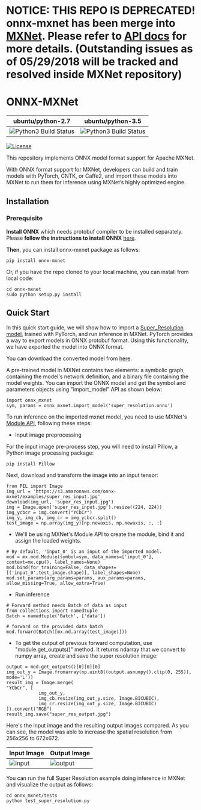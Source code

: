 NOTICE: THIS REPO IS DEPRECATED! onnx-mxnet has been merge into [MXNet](https://github.com/apache/incubator-mxnet/tree/master/python/mxnet/contrib/onnx/_import). 
Please refer to [API docs](http://mxnet.incubator.apache.org/versions/1.2.0/api/python/contrib/onnx.html) for more details.
(Outstanding issues as of 05/29/2018 will be tracked and resolved inside MXNet repository) 
=======

# ONNX-MXNet

| ubuntu/python-2.7 | ubuntu/python-3.5 |
|---------|---------|
| ![Python3 Build Status](https://codebuild.us-east-1.amazonaws.com/badges?uuid=eyJlbmNyeXB0ZWREYXRhIjoiYm1ua2NEc3E5b3JIaUdnOGpjNHQ1Nmc3eWRCRnN0U2hXSTFsV0R4bnFhMjBkVDhSYWZHVUxPYXBzZjRyR0NKbGp4S0dQczhIckQ4VU8yNEJITEdKMXlFPSIsIml2UGFyYW1ldGVyU3BlYyI6IkVTUzNPYm5JdkxpOFFPaTMiLCJtYXRlcmlhbFNldFNlcmlhbCI6MX0%3D&branch=master) | ![Python3 Build Status](https://codebuild.us-east-1.amazonaws.com/badges?uuid=eyJlbmNyeXB0ZWREYXRhIjoiVyttUUV3YzFCNnA2ZUJRTkwzQThTMVhzRW1GRGxZUFF3UXNFV05ZZE5ZWHYwcU84VEptcXc4ZE5kNVFPeVFpWWdoeDFxSGhMTGlGdjE0R2JRbnpPQStzPSIsIml2UGFyYW1ldGVyU3BlYyI6IkpmdjZVZytGOXRvQmU5VWgiLCJtYXRlcmlhbFNldFNlcmlhbCI6MX0%3D&branch=master) |

[![License](https://img.shields.io/badge/License-Apache%202.0-blue.svg)](https://opensource.org/licenses/Apache-2.0)

This repository implements ONNX model format support for Apache MXNet.

With ONNX format support for MXNet, developers can build and train models with PyTorch, CNTK, or Caffe2, and import these models into MXNet to run them for inference using MXNet’s highly optimized engine.

## Installation
### Prerequisite
**Install ONNX** which needs protobuf compiler to be installed separately. Please **follow the instructions to install ONNX** [here](https://github.com/onnx/onnx).

**Then**, you can install onnx-mxnet package as follows:

```
pip install onnx-mxnet
```
Or, if you have the repo cloned to your local machine, you can install from local code:
```
cd onnx-mxnet
sudo python setup.py install
```

## Quick Start

In this quick start guide, we will show how to import a [Super_Resolution model](http://pytorch.org/tutorials/advanced/super_resolution_with_caffe2.html), trained with PyTorch,
and run inference in MXNet. PyTorch provides a way to export models in ONNX protobuf format.
Using this functionality, we have exported the model into ONNX format.

You can download the converted model from
[here](https://s3.amazonaws.com/onnx-mxnet/examples/super_resolution.onnx).

A pre-trained model in MXNet contains two elements: a symbolic graph, containing the model's network definition,
and a binary file containing the model weights. You can import the ONNX model and get
the symbol and parameters objects using "import_model" API as shown below:

```
import onnx_mxnet
sym, params = onnx_mxnet.import_model('super_resolution.onnx')
```

To run inference on the imported mxnet model, you need to use MXNet's [Module API](https://mxnet.incubator.apache.org/api/python/module.html), following these steps:

- Input image preprocessing

For the input image pre-process step, you will need to install Pillow, a Python image processing package:
```
pip install Pillow
```
Next, download and transform the image into an input tensor:
```
from PIL import Image
img_url = 'https://s3.amazonaws.com/onnx-mxnet/examples/super_res_input.jpg'
download(img_url, 'super_res_input.jpg')
img = Image.open('super_res_input.jpg').resize((224, 224))
img_ycbcr = img.convert("YCbCr")
img_y, img_cb, img_cr = img_ycbcr.split()
test_image = np.array(img_y)[np.newaxis, np.newaxis, :, :]
```
- We'll be using MXNet's Module API to create the module, bind it and assign the loaded weights.

```
# By default, 'input_0' is an input of the imported model.
mod = mx.mod.Module(symbol=sym, data_names=['input_0'], context=mx.cpu(), label_names=None)
mod.bind(for_training=False, data_shapes=[('input_0',test_image.shape)], label_shapes=None)
mod.set_params(arg_params=params, aux_params=params, allow_missing=True, allow_extra=True)
```

- Run inference
```
# Forward method needs Batch of data as input
from collections import namedtuple
Batch = namedtuple('Batch', ['data'])

# forward on the provided data batch
mod.forward(Batch([mx.nd.array(test_image)]))
```

- To get the output of previous forward computation, use "module.get_outputs()" method.
It returns ndarray that we convert to numpy array, create and save the super resolution image:
```
output = mod.get_outputs()[0][0][0]
img_out_y = Image.fromarray(np.uint8((output.asnumpy().clip(0, 255)), mode='L'))
result_img = Image.merge(
"YCbCr", [
        	img_out_y,
        	img_cb.resize(img_out_y.size, Image.BICUBIC),
        	img_cr.resize(img_out_y.size, Image.BICUBIC)
]).convert("RGB")
result_img.save("super_res_output.jpg")

```

Here's the input image and the resulting output images compared. As you can see, the model was able to increase the spatial resolution from 256x256 to 672x672.

| Input Image | Output Image |
| ----------- | ------------ |
| ![input](super_res_input.jpg) | ![output](super_res_output.jpg) |

You can run the full Super Resolution example doing inference in MXNet and visualize the output as follows:
```
cd onnx_mxnet/tests
python test_super_resolution.py
```
